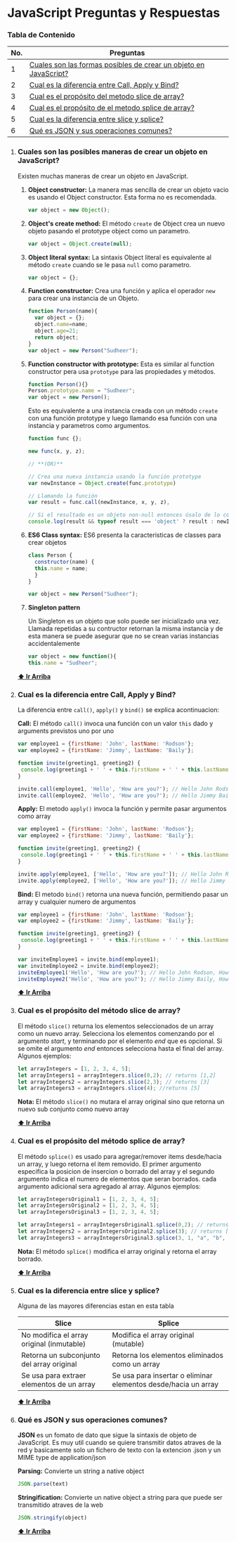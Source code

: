 # JavaScript Preguntas y Respuestas

### Tabla de Contenido

| No. | Preguntas                                                                                                                             |
| --- | ------------------------------------------------------------------------------------------------------------------------------------- |
| 1   | [Cuales son las formas posibles de crear un objeto en JavaScript?](#cuales-son-las-posibles-maneras-de-crear-un-objeto-en-javascript) |
| 2  | [Cual es la diferencia entre Call, Apply y Bind?](#cual-es-la-diferencia-entre-call-apply-y-bind)                              |
| 3   | [Cual es el propósito del metodo slice de array?](#cual-es-el-propósito-del-método-slice-de-array)                               |
| 4  | [Cual es el propósito de el metodo splice de array?](#cual-es-el-propósito-del-método-splice-de-array)                             |
| 5  | [Cual es la diferencia entre slice y splice?](#cual-es-la-diferencia-entre-slice-y-splice)                              |
| 6 | [Qué es JSON y sus operaciones comunes?](#qué-es-JSON-y-sus-operaciones-comunes)                              |


1. ### Cuales son las posibles maneras de crear un objeto en JavaScript?

   Existen muchas maneras de crear un objeto en JavaScript.

   1. **Object constructor:**
      La manera mas sencilla de crear un objeto vacio es usando el Object constructor. Esta forma no es recomendada.

      ```js
      var object = new Object();
      ```

   2. **Object's create method:**
      El método `create` de Object crea un nuevo objeto pasando el prototype object como un parametro.

      ```javascript
      var object = Object.create(null);
      ```

   3. **Object literal syntax:**
      La sintaxis Object literal es equivalente al método `create` cuando se le pasa `null` como parametro.

      ```javascript
      var object = {};
      ```

   4. **Function constructor:**
      Crea una función y aplica el operador `new` para crear una instancia de un Objeto.

      ```javascript
      function Person(name){
        var object = {};
        object.name=name;
        object.age=21;
        return object;
      }
      var object = new Person("Sudheer");
      ```

   5. **Function constructor with prototype:**
      Esta es similar al function constructor pera usa `prototype` para las propiedades y métodos.

      ```javascript
      function Person(){}
      Person.prototype.name = "Sudheer";
      var object = new Person();
      ```

      Esto es equivalente a una instancia creada con un método `create` con una función prototype y luego llamando esa función con una instancia y parametros como argumentos.

      ```javascript
      function func {};

      new func(x, y, z);

      // **(OR)**

      // Crea una nueva instancia usando la función prototype
      var newInstance = Object.create(func.prototype)

      // Llamando la función
      var result = func.call(newInstance, x, y, z),

      // Si el resultado es un objeto non-null entonces úsalo de lo contrario usa una nueva instancia
      console.log(result && typeof result === 'object' ? result : newInstance);
      ```

   6. **ES6 Class syntax:**
      ES6 presenta la caracteristicas de classes para crear objetos

      ```javascript
      class Person {
        constructor(name) {
        this.name = name;
        }
      }

      var object = new Person("Sudheer");
      ```

   7. **Singleton pattern**

      Un Singleton es un objeto que solo puede ser inicializado una vez. Llamada repetidas a su contructor retornan la misma instancia y de esta manera se puede asegurar que no se crean varias instancias accidentalemente

      ```js
      var object = new function(){
      this.name = "Sudheer";
      ```

   **[⬆ Ir Arriba](#tabla-de-contenido)**

2. ### Cual es la diferencia entre Call, Apply y Bind?

   La diferencia entre `call()`, `apply()` y `bind()` se explica acontinuacion:

   **Call:** El método `call()` invoca una función con un valor `this` dado y arguments previstos uno por uno

   ```js
   var employee1 = {firstName: 'John', lastName: 'Rodson'};
   var employee2 = {firstName: 'Jimmy', lastName: 'Baily'};

   function invite(greeting1, greeting2) {
   	console.log(greeting1 + ' ' + this.firstName + ' ' + this.lastName+ ', '+ greeting2);
   }

   invite.call(employee1, 'Hello', 'How are you?'); // Hello John Rodson, How are you?
   invite.call(employee2, 'Hello', 'How are you?'); // Hello Jimmy Baily, How are you?
   ```

   **Apply:** El metodo `apply()` invoca la función y permite pasar argumentos como array

   ```js
   var employee1 = {firstName: 'John', lastName: 'Rodson'};
   var employee2 = {firstName: 'Jimmy', lastName: 'Baily'};

   function invite(greeting1, greeting2) {
   	console.log(greeting1 + ' ' + this.firstName + ' ' + this.lastName+ ', '+ greeting2);
   }

   invite.apply(employee1, ['Hello', 'How are you?']); // Hello John Rodson, How are you?
   invite.apply(employee2, ['Hello', 'How are you?']); // Hello Jimmy Baily, How are you?
   ```

   **Bind:** El metodo `bind()` retorna una nueva función, permitiendo pasar un array y cualquier numero de argumentos

   ```js
   var employee1 = {firstName: 'John', lastName: 'Rodson'};
   var employee2 = {firstName: 'Jimmy', lastName: 'Baily'};

   function invite(greeting1, greeting2) {
   	console.log(greeting1 + ' ' + this.firstName + ' ' + this.lastName+ ', '+ greeting2);
   }

   var inviteEmployee1 = invite.bind(employee1);
   var inviteEmployee2 = invite.bind(employee2);
   inviteEmployee1('Hello', 'How are you?'); // Hello John Rodson, How are you?
   inviteEmployee2('Hello', 'How are you?'); // Hello Jimmy Baily, How are you?
   ```
  
   **[⬆ Ir Arriba](#tabla-de-contenido)**

3. ### Cual es el propósito del método slice de array?

   El método `slice()` returna los elementos seleccionados de un array como un nuevo array. Selecciona los elementos comenzando por el argumento *start*, y terminando por el elemento *end* que es opcional. Si se omite el argumento *end* entonces selecciona hasta el final del array. Algunos ejemplos:

   ```js
   let arrayIntegers = [1, 2, 3, 4, 5];
   let arrayIntegers1 = arrayIntegers.slice(0,2); // returns [1,2]
   let arrayIntegers2 = arrayIntegers.slice(2,3); // returns [3]
   let arrayIntegers3 = arrayIntegers.slice(4); //returns [5]
   ```

   **Nota:** El método `slice()` no mutara el array original sino que retorna un nuevo sub conjunto como nuevo array

   **[⬆ Ir Arriba](#tabla-de-contenido)**

4. ### Cual es el propósito del método splice de array?

   El método `splice()` es usado para agregar/remover items desde/hacia un array, y luego retorna el item removido. El primer argumento especifica la posicion de insercion o borrado del array y el segundo argumento indica el numero de elementos que seran borrados. cada argumento adicional sera agregado al array. Algunos ejemplos:

   ```js
   let arrayIntegersOriginal1 = [1, 2, 3, 4, 5];
   let arrayIntegersOriginal2 = [1, 2, 3, 4, 5];
   let arrayIntegersOriginal3 = [1, 2, 3, 4, 5];

   let arrayIntegers1 = arrayIntegersOriginal1.splice(0,2); // returns [1, 2]; original array: [3, 4, 5]
   let arrayIntegers2 = arrayIntegersOriginal2.splice(3); // returns [4, 5]; original array: [1, 2, 3]
   let arrayIntegers3 = arrayIntegersOriginal3.splice(3, 1, "a", "b", "c"); //returns [4]; original array: [1, 2, 3, "a", "b", "c", 5]
   ```

   **Nota:** El método `splice()` modifica el array original y retorna el array borrado.

   **[⬆ Ir Arriba](#tabla-de-contenido)**

5. ### Cual es la diferencia entre slice y splice?

   Alguna de las mayores diferencias estan en esta tabla

   | Slice                                     | Splice                                                       |
   | ----------------------------------------- | ------------------------------------------------------------ |
   | No modifica el array original (inmutable) | Modifica el array original (mutable)                         |
   | Retorna un subconjunto del array original | Retorna los elementos eliminados como un array               |
   | Se usa para extraer elementos de un array | Se usa para insertar o eliminar elementos desde/hacia un array |

   **[⬆ Ir Arriba](#tabla-de-contenido)**

6. ### Qué es JSON y sus operaciones comunes?

   **JSON** es un fomato de dato que sigue la sintaxis de objeto de JavaScript. Es muy util cuando se quiere transmitir datos atraves de la red y basicamente solo un fichero de texto con la extencion .json y un MIME type de application/json

   **Parsing:** Convierte un string a native object

   ```js
   JSON.parse(text)
   ```

   **Stringification:** Convierte un native object a string para que puede ser transmitido atraves de la web

   ```js
   JSON.stringify(object)
   ```

   **[⬆ Ir Arriba](#tabla-de-contenido)**

